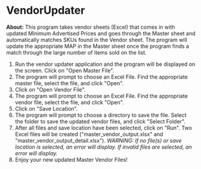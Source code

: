 # VendorUpdater

**About:** This program takes vendor sheets (Excel) that comes in with updated Minimum Advertised Prices and goes through the Master sheet
and automatically matches SKUs found in the Vendor sheet. The program will update the appropriate MAP in the Master sheet once the 
program finds a match through the large number of items sold on the list.

1. Run the vendor updater application and the program will be displayed on the screen. Click on "Open Master File".
2. The program will prompt to choose an Excel File. Find the appropriate master file, select the file, and click "Open".
3. Click on "Open Vendor File".
4. The program will prompt to choose an Excel File. Find the appropriate vendor file, select the file, and click "Open".
5. Click on "Save Location".
6. The program will prompt to choose a directory to save the file. Select the folder to save the updated vendor files, and click "Select Folder".
7. After all files and save location have been selected, click on "Run". Two Excel files will be created ("master_vendor_output.xlsx" and "master_vendor_output_detail.xlsx"). 
*WARNING: If no file(s) or save location is selected, an error will display. If invalid files are selected, an error will display.*
8. Enjoy your new updated Master Vendor Files!
